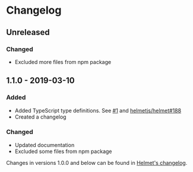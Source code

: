 # Changelog

## Unreleased

### Changed

- Excluded more files from npm package

## 1.1.0 - 2019-03-10

### Added

- Added TypeScript type definitions. See [#1](https://github.com/helmetjs/ienoopen/pull/1) and [helmetjs/helmet#188](https://github.com/helmetjs/helmet/issues/188)
- Created a changelog

### Changed

- Updated documentation
- Excluded some files from npm package

Changes in versions 1.0.0 and below can be found in [Helmet's changelog](https://github.com/helmetjs/helmet/blob/master/CHANGELOG.md).
